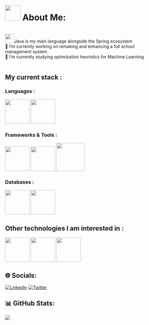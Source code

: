 # <img src="https://cdn.jsdelivr.net/gh/devicons/devicon@latest/icons/linux/linux-original.svg" height=50 /> About Me:
<br><img src="https://cdn.jsdelivr.net/gh/devicons/devicon@latest/icons/java/java-original.svg" height=30/>Java is my main language alongside the Spring ecosystem
<br>🔭 I’m currently working on remaking and enhancing a full school management system
<br>🌱 I’m currently studying optimization heuristics for Machine Learning
<br><br>
## My current stack :

### Languages :

<img src="https://cdn.jsdelivr.net/gh/devicons/devicon@latest/icons/kotlin/kotlin-original.svg" height=80 /> <img src="https://cdn.jsdelivr.net/gh/devicons/devicon@latest/icons/python/python-original.svg" height=80 />

### Frameworks & Tools :

<img src="https://cdn.jsdelivr.net/gh/devicons/devicon@latest/icons/spring/spring-original.svg" height=80 /> <img src="https://cdn.jsdelivr.net/gh/devicons/devicon@latest/icons/svelte/svelte-original.svg" height=80 /> <img src="https://cdn.jsdelivr.net/gh/devicons/devicon@latest/icons/docker/docker-original-wordmark.svg" height=92 />
          
### Databases :

<img src="https://cdn.jsdelivr.net/gh/devicons/devicon@latest/icons/postgresql/postgresql-original.svg" height=80 /> <img src="https://cdn.jsdelivr.net/gh/devicons/devicon@latest/icons/redis/redis-original.svg" height=80/>

## Other technologies I am interested in :

<img src="https://cdn.jsdelivr.net/gh/devicons/devicon@latest/icons/pytorch/pytorch-original.svg" height=80/> <img src="https://cdn.jsdelivr.net/gh/devicons/devicon@latest/icons/amazonwebservices/amazonwebservices-original-wordmark.svg" height=80 /> <img src="https://cdn.jsdelivr.net/gh/devicons/devicon@latest/icons/go/go-original.svg" height=80 />

## 🌐 Socials:
[![LinkedIn](https://img.shields.io/badge/LinkedIn-%230077B5.svg?logo=linkedin&logoColor=white)](https://linkedin.com/in/dantelopezlugo) [![Twitter](https://img.shields.io/badge/Twitter-%231DA1F2.svg?logo=Twitter&logoColor=white)](https://twitter.com/DanteDeLordran) 

## 📊 GitHub Stats:
[//]: ![](https://github-readme-streak-stats.herokuapp.com/?user=DanteDeLordran&theme=tokyonight&hide_border=false)<br/>
![](https://github-readme-stats.vercel.app/api/top-langs/?username=DanteLopezL&theme=tokyonight&hide_border=false&include_all_commits=false&count_private=false&layout=donut-vertical)
